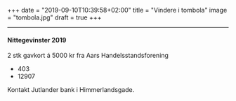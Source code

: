 +++
date = "2019-09-10T10:39:58+02:00"
title = "Vindere i tombola"
image = "tombola.jpg"
draft = true
+++

---

#### Nittegevinster 2019
2 stk gavkort á 5000 kr fra Aars Handelsstandsforening </br>
* 403 </br>
* 12907

Kontakt Jutlander bank i Himmerlandsgade.
